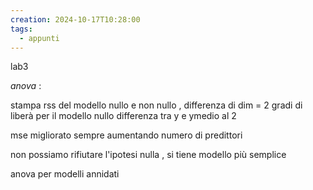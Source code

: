 ```yaml
---
creation: 2024-10-17T10:28:00
tags:
  - appunti
---
```

lab3

*anova* : 

stampa rss del modello nullo e non nullo , differenza di dim = 2 gradi di liberà 
per il modello nullo differenza tra y e ymedio al 2 

mse migliorato sempre aumentando numero di predittori

non possiamo rifiutare l'ipotesi nulla , si tiene modello più semplice

anova per modelli annidati 

